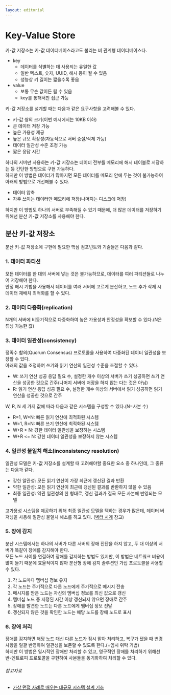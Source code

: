 ```yaml
---
layout: editorial
---
```


# Key-Value Store

키-값 저장소는 키-값 데이터베이스라고도 불리는 비 관계형 데이터베이스다.

- key
    - 데이터를 식별하는 데 사용되는 유일한 값
    - 일반 텍스트, 숫자, UUID, 해시 등이 될 수 있음
    - 성능상 키 길이는 짧을수록 좋음
- value
    - 보통 무슨 값이든 될 수 있음
    - key를 통해서만 접근 가능

키-값 저장소를 설계할 때는 다음과 같은 요구사항을 고려해볼 수 있다.

- 키-값 쌍의 크기(이번 예시에서는 10KB 이하)
- 큰 데이터 저장 가능
- 높은 가용성 제공
- 높은 규모 확장성(자동적으로 서버 증설/삭제 가능)
- 데이터 일관성 수준 조정 가능
- 짧은 응답 시간

하나의 서버만 사용하는 키-값 저장소는 데이터 전부를 메모리에 해시 테이블로 저장하는 등 간단한 방법으로 구현 가능하다.  
하지만 이 방법은 데이터가 많아지면 모든 데이터를 메모리 안에 두는 것이 불가능하여 아래의 방법으로 개선해볼 수 있다.

- 데이터 압축
- 자주 쓰이는 데이터만 메모리에 저장(나머지는 디스크에 저장)

하지만 이 방법도 하나의 서버로 부족해질 수 있기 때문에, 더 많은 데이터를 저장하기 위해선 분산 키-값 저장소를 사용해야 한다.

## 분산 키-값 저장소

분산 키-값 저장소에 구현에 필요한 핵심 컴포넌트와 기술들은 다음과 같다.

### 1. 데이터 파티션

모든 데이터를 한 대의 서버에 넣는 것은 불가능하므로, 데이터를 여러 파티션들로 나누어 저장해야 한다.  
안정 해시 기법을 사용해서 데이터를 여러 서버에 고르게 분산하고, 노드 추가 삭제 시 데이터 재배치 최적화를 할 수 있다.

### 2. 데이터 다중화(replication)

N개의 서버에 비동기적으로 다중화하여 높은 가용성과 안정성을 확보할 수 있다.(N은 튜닝 가능한 값)

### 3. 데이터 일관성(consistency)

정족수 합의(Quorum Consensus) 프로토콜을 사용하여 다중화된 데이터 일관성을 보장할 수 있다.  
아래의 값을 조정하여 쓰기와 읽기 연산의 일관성 수준을 조절할 수 있다.

- W: 쓰기 연산 성공 응답 필요 수, 설정한 개수 이상의 서버가 쓰기 성공하면 쓰기 연산을 성공한 것으로 간주(나머지 서버에 저장을 하지 않는 다는 것은 아님)
- R: 읽기 연산 응답 성공 필요 수, 설정한 개수 이상의 서버에서 읽기 성공하면 읽기 연산을 성공한 것으로 간주

W, R, N 세 가지 값에 따라 다음과 같은 시스템을 구성할 수 있다.(N=사본 수)

- R=1, W=N: 빠른 읽기 연산에 최적화된 시스템
- W=1, R=N: 빠른 쓰기 연산에 최적화된 시스템
- W+R > N: 강한 데이터 일관성을 보장하는 시스템
- W+R <= N: 강한 데이터 일관성을 보장하지 않는 시스템

### 4. 일관성 불일치 해소(inconsistency resolution)

일관성 모델은 키-값 저장소를 설계할 때 고려해야할 중요한 요소 중 하나인데, 그 종류는 다음과 같다.

- 강한 알관성: 모든 읽기 연산이 가장 최근에 갱신된 결과 반환
- 약한 일관성: 모든 읽기 연산이 최근에 갱신된 결과를 반환하지 않을 수 있음
- 최종 일관성: 약관 일관성의 한 형태로, 갱신 결과가 결국 모든 사본에 반영되는 모델

고가용성 시스템을 제공하기 위해 최종 일관성 모델을 택하는 경우가 많은데, 데이터 버저닝을 사용해 일관성 불일치 해소를 하고 있다.
([벡터 시계](https://en.wikipedia.org/wiki/Vector_clock) 참고)

### 5. 장애 감지

분산 시스템에서는 하나의 서버가 다른 서버의 장애 진단을 하지 않고, 두 대 이상의 서버가 똑같이 장애를 감지해야 한다.  
모든 노드 사이를 연결하여 장애를 감지하는 방법도 있지만, 이 방법은 네트워크 비용이 많이 들기 때문에 효율적이지 않아 분산형 장애 감지 솔루션인 가십 프로토콜을 사용할 수 있다.

1. 각 노드마다 멤버십 정보 유지
2. 각 노드는 주기적으로 다른 노드에게 주기적으로 메시지 전송
3. 메시지를 받은 노드는 자신의 멤버십 정보를 최신 값으로 갱신
4. 멤버십 노드 중 지정된 시간 이상 갱신되지 않으면 장애로 간주
5. 장애를 발견한 노드는 다른 노드에게 멤버십 정보 전달
6. 갱신되지 않은 것을 확인한 노드는 해당 노드를 장애 노드로 표시

### 6. 장애 처리

장애를 감지하면 해당 노드 대신 다른 노드가 잠시 맡아 처리하고, 복구가 됐을 때 변경사항을 일괄 반영하여 일관성을 보존할 수 있도록 한다.(=임시 위탁 기법)  
하지만 이 방법은 일시적인 장애만 처리할 수 있고, 영구적인 장애를 처리하기 위해선 반-엔트로피 프로토콜을 구현하여 사본들을 동기화하여 처리할 수 있다.

###### 참고자료

- [가상 면접 사례로 배우는 대규모 시스템 설계 기초](https://www.nl.go.kr/seoji/contents/S80100000000.do?schM=intgr_detail_view_isbn&page=1&pageUnit=10&schType=simple&schStr=%EA%B0%80%EC%83%81+%EB%A9%B4%EC%A0%91+%EC%82%AC%EB%A1%80%EB%A1%9C+%EB%B0%B0%EC%9A%B0%EB%8A%94+%EB%8C%80%EA%B7%9C%EB%AA%A8&isbn=9788966263240&cipId=228421467%2C)
